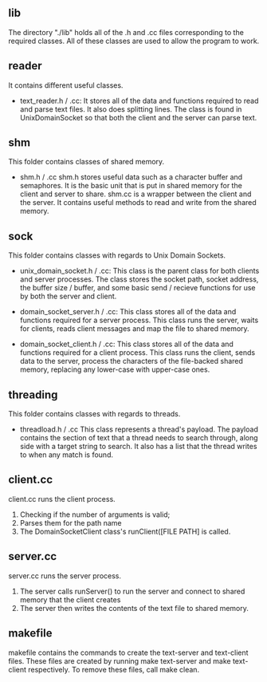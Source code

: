 ## lib
The directory "./lib" holds all of the .h and .cc files corresponding to the required classes. All of these classes are used to allow the program to work. 

## reader
It contains different useful classes.

- text_reader.h / .cc:
It stores all of the data and functions required to read and parse text files. It also does splitting lines. The class is found in UnixDomainSocket so that both the client and the server can parse text.

## shm
This folder contains classes of shared memory.

- shm.h / .cc
shm.h stores useful data such as a character buffer and semaphores. It is the basic unit that is put in shared memory for the client and server to share.
shm.cc is a wrapper between the client and the server. It contains useful methods to read and write from the shared memory.

## sock
This folder contains classes with regards to Unix Domain Sockets.

- unix_domain_socket.h / .cc:
This class is the parent class for both clients and server processes. The class stores the socket path, socket address, the buffer size / buffer, and some basic send / recieve functions for use by both the server and client.

- domain_socket_server.h / .cc:
This class stores all of the data and functions required for a server process. This class runs the server, waits for clients, reads client messages and map the file to shared memory.

- domain_socket_client.h / .cc:
This class stores all of the data and functions required for a client process. This class runs the client, sends data to the server, process the characters of the file-backed shared memory, replacing any  lower-case with upper-case ones.
## threading
This folder contains classes with regards to threads.

- threadload.h / .cc
This class represents a thread's payload. The payload contains the section of text that a thread needs to search through, along side with a target string to search. It also has a list that the thread writes to when any match is found.

##  client.cc
client.cc runs the client process. 
1. Checking if the number of arguments is valid;
2. Parses them for the path name
3. The DomainSocketClient class's runClient([FILE PATH] is called. 

## server.cc
server.cc runs the server process. 
1. The server calls runServer() to run the server and connect to shared memory that the client creates
2. The server then writes the contents of the text file to shared memory.

## makefile
makefile contains the commands to create the text-server and text-client files. These files are created by running make text-server and make text-client respectively. To remove these files, call make clean.

